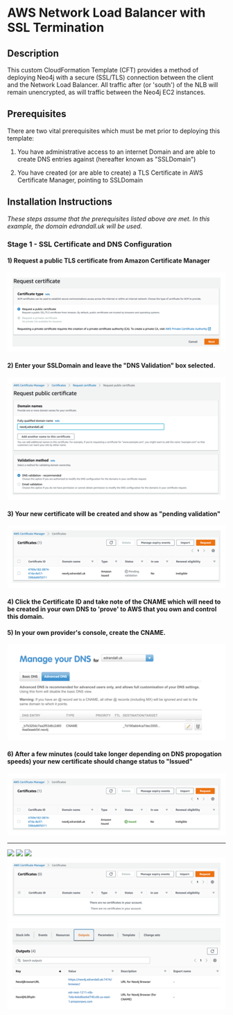 # AWS Network Load Balancer with SSL Termination

## Description

This custom CloudFormation Template (CFT) provides a method of deploying Neo4j with a secure (SSL/TLS) connection between the client and the Network Load Balancer.  All traffic after (or 'south') of the NLB will remain unencrypted, as will traffic between the Neo4j EC2 instances.

## Prerequisites

There are two vital prerequisites which must be met prior to deploying this template:

1) You have administrative access to an internet Domain and are able to create DNS entries against (hereafter known as "SSLDomain")

2) You have created (or are able to create) a TLS Certificate in AWS Certificate Manager, pointing to SSLDomain

## Installation Instructions

_These steps assume that the prerequisites listed above are met.  In this example, the domain edrandall.uk will be used._

### Stage 1 - SSL Certificate and DNS Configuration

#### 1) Request a public TLS certificate from Amazon Certificate Manager
![](images/request-certificate.png?raw=true)

#### 2) Enter your SSLDomain and leave the "DNS Validation" box selected.
![](images/request-public-certificate.png?raw=true)

#### 3) Your new certificate will be created and show as "pending validation"
![](images/cert-pending-validation.png?raw=true)

#### 4) Click the Certificate ID and take note of the CNAME which will need to be created in your own DNS to 'prove' to AWS that you own and control this domain.

#### 5) In your own provider's console, create the CNAME.
![](images/cname-dns-ownership.png?raw=true)

#### 6) After a few minutes (could take longer depending on DNS propogation speeds) your new certificate should change status to "Issued"
![](images/cert-issued.png?raw=true)



---

![](images/crt-config.png?raw=true)
![](images/create-cns-for-nlb.png?raw=true)
![](images/neo4j-behind-ssl?raw=true)
![](images/no-certificates.png?raw=true)
![](images/outputs.png?raw=true)








